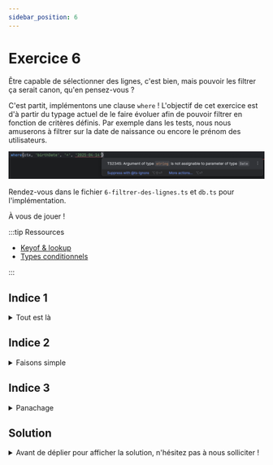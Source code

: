 ```yaml
---
sidebar_position: 6
---
```


# Exercice 6

Être capable de sélectionner des lignes, c'est bien, mais pouvoir les filtrer ça serait canon, qu'en pensez-vous ?

C'est partit, implémentons une clause `where` ! L'objectif de cet exercice est d'à partir du typage actuel de le faire évoluer afin de pouvoir filtrer en fonction de critères définis.
Par exemple dans les tests, nous nous amuserons à filtrer sur la date de naissance ou encore le prénom des utilisateurs.

![where autocomplete](img/where_autocomplete.png)

Rendez-vous dans le fichier `6-filtrer-des-lignes.ts` et `db.ts` pour l'implémentation.

À vous de jouer !

:::tip Ressources

- [Keyof & lookup](../typescript/keyof-lookup.md)
- [Types conditionnels](../typescript/conditional-types.md)

:::

## Indice 1

<details>
  <summary>Tout est là</summary>

La signature de `where` dépend du type du contexte (en l'occurrence de _sélection_ dans une _table_ d'une base de donnée arbitraire) ainsi que du nom et du type de champ (qu'on peut déduire de la _table_) sur lequel le filtre sera appliqué.

</details>

## Indice 2

<details>
  <summary>Faisons simple</summary>

Pour le moment, nous n'implémentons qu'une clause d'égalité, un type littéral devrait faire l'affaire pour l'argument `operator` !

</details>

## Indice 3

<details>
  <summary>Panachage</summary>

Au final, on va utiliser ici beaucoup de choses qu'on a déjà pu aborder : _lookup types_, mots-clé _keyof_ ou _extends_.

</details>

## Solution

<details>
  <summary>Avant de déplier pour afficher la solution, n'hésitez pas à nous solliciter ! </summary>

```ts
type FilterableContext<DB> = SelectableContext<DB> & {
  _fields: (keyof DB[keyof DB])[] | "ALL";
};

type AnyFilterableContext = FilterableContext<any>;

export const where = <
  Ctx extends type AnyFilterableContext = FilterableContext<any>;
,
  Field extends keyof Ctx["$db"][Ctx["_table"]]
>(
  ctx: Ctx,
  field: Field,
  operator: "=",
  value: Ctx["$db"][Ctx["_table"]][Field]
) => ({
  ...ctx,
  _where: {
    field,
    operator,
    value,
  },
});
```

</details>
